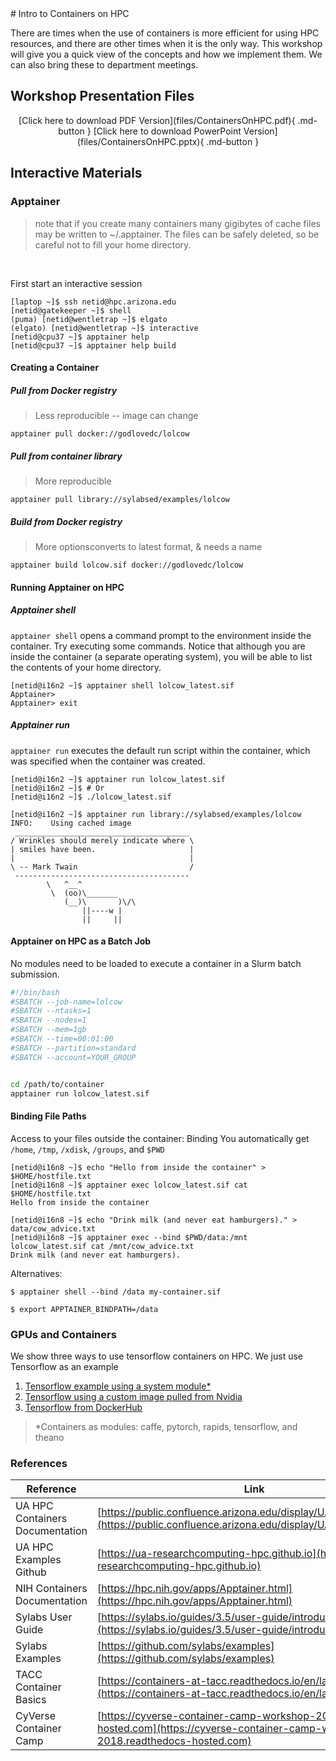 <link rel="stylesheet" href="../../../assets/stylesheets/embedded_files.css">
# Intro to Containers on HPC

There are times when the use of containers is more efficient for using HPC resources, and there are other times when it is the only way. This workshop will give you a quick view of the concepts and how we implement them. We can also bring these to department meetings.


## Workshop Presentation Files

<center>
[Click here to download PDF Version](files/ContainersOnHPC.pdf){ .md-button }
[Click here to download PowerPoint Version](files/ContainersOnHPC.pptx){ .md-button }
</center>

## Interactive Materials

### Apptainer

> note that if you create many containers many gigibytes of cache files
> may be written  to ~/.apptainer.  The files can be safely deleted,
> so be careful not to fill your home directory.
<br>

First start an interactive session
```console
[laptop ~]$ ssh netid@hpc.arizona.edu
[netid@gatekeeper ~]$ shell
(puma) [netid@wentletrap ~]$ elgato
(elgato) [netid@wentletrap ~]$ interactive
[netid@cpu37 ~]$ apptainer help
[netid@cpu37 ~]$ apptainer help build
```

#### Creating a Container

##### Pull from Docker registry 

> Less reproducible -- image can change

```console
apptainer pull docker://godlovedc/lolcow
```

##### Pull from container library 

> More reproducible

```console
apptainer pull library://sylabsed/examples/lolcow
```

##### Build from Docker registry

> More optionsconverts to latest format, & needs a name

```console
apptainer build lolcow.sif docker://godlovedc/lolcow
```


#### Running Apptainer on HPC

##### Apptainer shell

```apptainer shell``` opens a command prompt to the environment inside the container.
Try executing some commands.  Notice that although you are inside 
the container (a separate operating system), you will be able to 
list the contents of your home directory.

```console
[netid@i16n2 ~]$ apptainer shell lolcow_latest.sif
Apptainer> 
Apptainer> exit
```

##### Apptainer run

```apptainer run``` executes the default run script within the container,
which was specified when the container was created.

```console
[netid@i16n2 ~]$ apptainer run lolcow_latest.sif
[netid@i16n2 ~]$ # Or
[netid@i16n2 ~]$ ./lolcow_latest.sif
```

```console
[netid@i16n2 ~]$ apptainer run library://sylabsed/examples/lolcow
INFO:    Using cached image
 _______________________________________
/ Wrinkles should merely indicate where \
| smiles have been.                     |
|                                       |
\ -- Mark Twain                         /
 ---------------------------------------
        \   ^__^
         \  (oo)\_______
            (__)\       )\/\
                ||----w |
                ||     ||
```

#### Apptainer on HPC as a Batch Job

No modules need to be loaded to execute a container in 
a Slurm batch submission.

```sh
#!/bin/bash
#SBATCH --job-name=lolcow
#SBATCH --ntasks=1 
#SBATCH --nodes=1 
#SBATCH --mem=1gb 
#SBATCH --time=00:01:00 
#SBATCH --partition=standard 
#SBATCH --account=YOUR_GROUP 


cd /path/to/container
apptainer run lolcow_latest.sif
```

#### Binding File Paths

Access to your files outside the container: Binding 
You automatically get ```/home```, ```/tmp```, ```/xdisk```, ```/groups```, and ```$PWD```

```console
[netid@i16n8 ~]$ echo "Hello from inside the container" > $HOME/hostfile.txt
[netid@i16n8 ~]$ apptainer exec lolcow_latest.sif cat $HOME/hostfile.txt
Hello from inside the container
```

```console
[netid@i16n8 ~]$ echo "Drink milk (and never eat hamburgers)." > data/cow_advice.txt
[netid@i16n8 ~]$ apptainer exec --bind $PWD/data:/mnt lolcow_latest.sif cat /mnt/cow_advice.txt
Drink milk (and never eat hamburgers).
```
Alternatives:

```console
$ apptainer shell --bind /data my-container.sif
```
```console
$ export APPTAINER_BINDPATH=/data
```

### GPUs and Containers

We show three ways to use tensorflow containers on HPC. We just use Tensorflow as an example

1. [Tensorflow example using a system module*](https://ua-researchcomputing-hpc.github.io/Apptainer-Examples/Tensorflow-Module-Job)
2. [Tensorflow using a custom image pulled from Nvidia](https://ua-researchcomputing-hpc.github.io/Apptainer-Examples/Nvidia-Tensorflow-Build)
3. [Tensorflow from DockerHub](https://ua-researchcomputing-hpc.github.io/Apptainer-Examples/Tensorflow-From-Cuda)

> *Containers as modules: caffe, pytorch, rapids, tensorflow, and theano

### References

| Reference | Link |
| ----------| ---- |
| UA HPC Containers Documentation | [https://public.confluence.arizona.edu/display/UAHPC/Containers](https://public.confluence.arizona.edu/display/UAHPC/Containers) |
| UA HPC Examples Github | [https://ua-researchcomputing-hpc.github.io](https://ua-researchcomputing-hpc.github.io) |
| NIH Containers Documentation | [https://hpc.nih.gov/apps/Apptainer.html](https://hpc.nih.gov/apps/Apptainer.html) |
| Sylabs User Guide | [https://sylabs.io/guides/3.5/user-guide/introduction.html](https://sylabs.io/guides/3.5/user-guide/introduction.html) |
| Sylabs Examples | [https://github.com/sylabs/examples](https://github.com/sylabs/examples) |
| TACC Container Basics | [https://containers-at-tacc.readthedocs.io/en/latest/](https://containers-at-tacc.readthedocs.io/en/latest/) |
| CyVerse Container Camp | [https://cyverse-container-camp-workshop-2018.readthedocs-hosted.com](https://cyverse-container-camp-workshop-2018.readthedocs-hosted.com) |